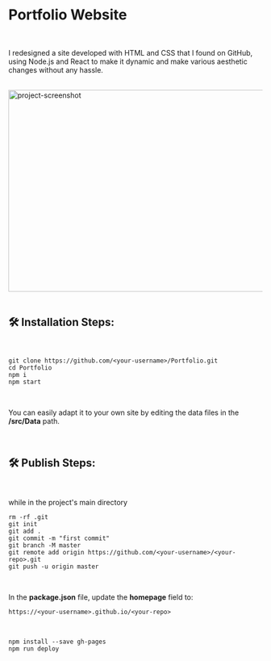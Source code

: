 <h1 align="left" id="title">Portfolio Website</h1>
<br>
<p id="description">I redesigned a site developed with HTML and CSS that I found on GitHub, using Node.js and React to make it dynamic and make various aesthetic changes without any hassle.</p>


<br>

<img src="https://raw.githubusercontent.com/erenakbas57/Portfolio/master/src/assets/portfolio.png" alt="project-screenshot" width="900" height="400/">
<br><br>
<h2>🛠️ Installation Steps:</h2>
<br>


```
git clone https://github.com/<your-username>/Portfolio.git
cd Portfolio
npm i
npm start
```
<br>

You can easily adapt it to your own site by editing the data files in the **/src/Data** path.

<br>


<h2>🛠 Publish Steps:</h2>
<br>

while in the project's main directory

```
rm -rf .git
git init
git add .
git commit -m "first commit"
git branch -M master
git remote add origin https://github.com/<your-username>/<your-repo>.git
git push -u origin master
```
<br>

In the **package.json** file, update the **homepage** field to: 

```
https://<your-username>.github.io/<your-repo>
```

<br>

```
npm install --save gh-pages
npm run deploy
```
